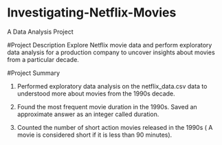 # Investigating-Netflix-Movies
A Data Analysis Project

#Project Description
Explore Netflix movie data and perform exploratory data analysis for a production company to uncover insights about movies from a particular decade.

#Project Summary

1. Performed exploratory data analysis on the netflix_data.csv data to understood more about movies from the 1990s decade.

2. Found the most frequent movie duration in the 1990s. Saved an approximate answer as an integer called duration.

3. Counted the number of short action movies released in the 1990s ( A movie is considered short if it is less than 90 minutes).
